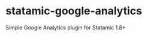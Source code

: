 statamic-google-analytics
=========================

Simple Google Analytics plugin for Statamic 1.8+

